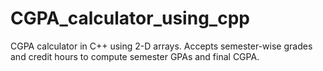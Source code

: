 # CGPA_calculator_using_cpp
CGPA calculator in C++ using 2-D arrays. Accepts semester-wise grades and credit hours to compute semester GPAs and final CGPA.
